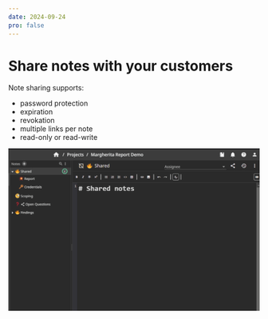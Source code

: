 ```yaml
---
date: 2024-09-24
pro: false
---
```


# Share notes with your customers
Note sharing supports:

 * password protection
 * expiration
 * revokation
 * multiple links per note
 * read-only or read-write

![Share notes with customers](../../images/show/share_notes.gif)
